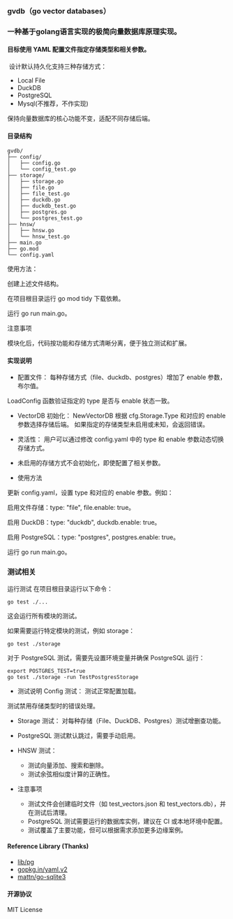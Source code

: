 ### gvdb（go vector databases）

### 一种基于golang语言实现的极简向量数据库原理实现。

#### 目标使用 YAML 配置文件指定存储类型和相关参数。

 设计默认持久化支持三种存储方式：
* Local File
* DuckDB
* PostgreSQL
* Mysql(不推荐，不作实现)

保持向量数据库的核心功能不变，适配不同存储后端。

#### 目录结构

```
gvdb/
├── config/
│   ├── config.go
│   └── config_test.go
├── storage/
│   ├── storage.go
│   ├── file.go
│   ├── file_test.go
│   ├── duckdb.go
│   ├── duckdb_test.go
│   ├── postgres.go
│   └── postgres_test.go
├── hnsw/
│   ├── hnsw.go
│   └── hnsw_test.go
├── main.go
├── go.mod
└── config.yaml
```

使用方法：

创建上述文件结构。

在项目根目录运行 go mod tidy 下载依赖。

运行 go run main.go。

注意事项

模块化后，代码按功能和存储方式清晰分离，便于独立测试和扩展。

#### 实现说明

* 配置文件：
每种存储方式（file、duckdb、postgres）增加了 enable 参数，布尔值。

LoadConfig 函数验证指定的 type 是否与 enable 状态一致。

* VectorDB 初始化：
NewVectorDB 根据 cfg.Storage.Type 和对应的 enable 参数选择存储后端。
如果指定的存储类型未启用或未知，会返回错误。

* 灵活性：
用户可以通过修改 config.yaml 中的 type 和 enable 参数动态切换存储方式。

* 未启用的存储方式不会初始化，即使配置了相关参数。

* 使用方法

更新 config.yaml，设置 type 和对应的 enable 参数。例如：

启用文件存储：type: "file", file.enable: true。

启用 DuckDB：type: "duckdb", duckdb.enable: true。

启用 PostgreSQL：type: "postgres", postgres.enable: true。

运行 go run main.go。

### 测试相关
运行测试
在项目根目录运行以下命令：
```
go test ./...
```

这会运行所有模块的测试。

如果需要运行特定模块的测试，例如 storage：
```
go test ./storage
```

对于 PostgreSQL 测试，需要先设置环境变量并确保 PostgreSQL 运行：
```
export POSTGRES_TEST=true
go test ./storage -run TestPostgresStorage
````

* 测试说明
Config 测试：
测试正常配置加载。

测试禁用存储类型时的错误处理。

* Storage 测试：
对每种存储（File、DuckDB、Postgres）测试增删查功能。

* PostgreSQL 测试默认跳过，需要手动启用。

* HNSW 测试：
  - 测试向量添加、搜索和删除。
  - 测试余弦相似度计算的正确性。

* 注意事项
  - 测试文件会创建临时文件（如 test_vectors.json 和 test_vectors.db），并在测试后清理。
  - PostgreSQL 测试需要运行的数据库实例，建议在 CI 或本地环境中配置。
  - 测试覆盖了主要功能，但可以根据需求添加更多边缘案例。


#### Reference Library (Thanks)
* [lib/pg](https://github.com/lib/pq)
* [gopkg.in/yaml.v2](https://gopkg.in/yaml.v2)
* [mattn/go-sqlite3](https://github.com/mattn/go-sqlite3)

#### 开源协议
MIT License
